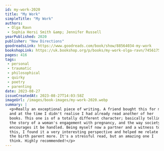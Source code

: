 ```yaml
---
id: my-work-2020
title: "My Work"
simpleTitle: "My Work"
authors: 
 - Olga Ravn 
 - Sophia Hersi Smith &amp; Jennifer Russell
yearPublished: 2020
publisher: "New Directions"
goodreadsLink: https://www.goodreads.com/book/show/88564034-my-work
bookshopLink: https://uk.bookshop.org/p/books/my-work-olga-ravn/7456175?ean=9781915267177
pages: 416
tags: 
 - personal 
 - traumatic 
 - philosophical 
 - quirky 
 - poetry 
 - parenting
date: 2023-08-27
issueCreatedAt: 2023-08-27T14:03:58Z
imageUrl: /images/book-images/my-work-2020.webp
summary: | 
  <p>Really an exceptional piece of writing. A friend bought this for me,
  and at the time I didn't realise I had already read another of her
  books. This one is of a totally different character; basically telling
  the story of a woman's engagement with pregnancy, and the way society
  encourages it be handled. Being myself now a partner and a witness to
  this, I found it a very interesting perspective and helped me relate to
  the birth parent more. It's a stressful read, but an amazing one I
  think. Highly recommended!</p>
---
```


